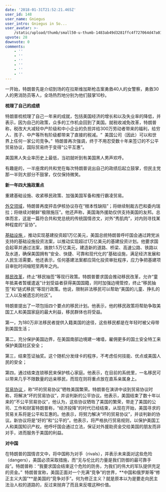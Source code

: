 ```yaml
---
date: '2018-01-31T21:52:21.465Z'
user_id: 148
user_name: Gniegus
user_intro: Gniegus in So...
user_avatar: >-
    /static/upload/thumb/small50-u-thumb-1483ab49d3281ffc4f727064d47a01d93b8702fd93b.png
upvote: 28
downvote: 0
comments:
    - ''
    - ''
    - ''
    - ''
    - ''
    - ''
---
```


一开始，特朗普先是介绍到场的在拉斯维加斯枪击案勇救40人的女警察，勇救30人的男消防员等人，全场热烈地分别为他们鼓掌10秒。

  

**梳理了自己的成绩**

特朗普梳梳理了自己一年来的成就，包括美国经济的增长和以及失业率的降低，并表示，因为自己的政策，众多的工作机会回到了美国。就税收减免改革，特朗普称，税改大大减轻中产阶级和中小企业的负担并给300万劳动者带来的福利，给穷人、孩子、中产等所有阶级都带来了直接的税减。“  美国公司（因此）可以和世界上任何一家公司竞争。”  特朗普再次强调，终于不用忍受数十年来签订的不公平贸易协议，国际贸易终于变得“公平互惠”。

美国黑人失业率历史上最低，当初就听到有美国黑人男声欢呼。

有趣是的，一半座席的共和党在每次特朗普说出自己的政绩后起立鼓掌，但民主党那一半则大部分不鼓掌，仅仅保持微笑。

  

**新一年四大施政重点**

重建基础设施、收紧移民政策、加强美国军备和推行霸凌贸易。

<u>外交领域</u>，特朗普再度抨击伊核协议存在“根本性缺陷”；将继续制裁古巴和委内瑞拉；将继续对朝鲜“极限施压”。他还声称，美国海外援助仅供支持美国的友邦。总体而言，这是一篇符合共和党总统的传统国情咨文，对外“秀肌肉”，对内则寻找某种程度的“妥协”。  

<u>基础设施 </u> ，推动实现基建投资超1万亿美元，美国总统特朗普呼吁国会通过跨党派支持的基础设施投资法案，以推动实现超过1万亿美元的基建投资计划。他要求国会起草并通过法案，拨款1.5万亿美元，建造新的道路、桥梁、高速公路、铁路以及水道，确保美国拥有“安全、快捷、可靠和现代化的”基础设施，满足经济发展和人民生活需要。他还表示，任何基建法案都应简化投资审批程序，应力争把基建项目审批时间缩短至两年之内。

<u>移民改革</u>，终止“移民抽签”等现行政策。特朗普要求国会推动移民改革，允许“童年抵美者暂缓遣返”计划受益者获得美国国籍，同时加强边境管控，终止“移民抽签”和“链式移民”等现行政策。他说，限制非法移民可以帮助“美国的儿童、挣扎的工人以及被遗忘的社区”。

特朗普提出了一项包括四个要点的移民计划。他表示，他的移民政策将帮助争取美国工人和美国家庭的最大利益，移民群体也将受益。

第一，为180万非法移民者提供入籍美国的途径，这些移民都是在年轻时被父母带到美国生活；

第二，充分保护美国边界，在美国南部边境建一堵墙，雇佣更多的国土安全特工来保护美国社区安全；

第三，结束签证抽奖。这个随机分发绿卡的程序，不考虑任何技能、优点或美国人民的安全；

第四，通过结束连锁移民来保护核心家庭。他表示，在目前的系统里，一名移民可以带来几乎不限数量的远亲移民，而现在则将重点放在直系亲属身上。

<u>贸易协议 </u> ，称“坏的贸易协议”牺牲美国繁荣。特朗普在演讲中谈到贸易协议时称，将解决“坏的贸易协议”，并谈判新的公平协议。他表示，美国结束了数十年以来的“不公平贸易协议”，他认为，这些协议牺牲了美国的繁荣，带走了美国的公司、工作和财富特朗普称，“经济投降”的时代已经结束，从现在开始，美国寻求的贸易关系将是公平和互惠的。他表示，将努力解决“坏的贸易协议”，并谈判新的协议。新协议将是“好的”和“公平的”。他表示，将严格执行贸易规则，以保护美国工人和美国知识产权。他呼吁国会通过立法，保证对外援助资金交给美国的朋友而非对手，进而服务于美国的利益。  

  

**对中国**

在特朗普的国情咨文中，将中国称为对手（rivals），并表示未来面对这些危险（dangers），美国必须采取措施，而“无与伦比的力量是我们防御的最可靠手段”。特朗普称：“我要求国会结束这个危险的防务，为我们的伟大的军队提供充足的资金。”  特朗普宣称，美国正面对一个充满“竞争”的世界，**中国和俄罗斯等“修正主义大国”**是美国的“竞争对手”。何为修正主义？就是原本以为是要走向民主法治人权的道路的，反过来抛弃了而且来反噬这种价值。
